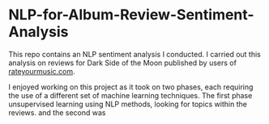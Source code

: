 # NLP-for-Album-Review-Sentiment-Analysis

This repo contains an NLP sentiment analysis I conducted. I carried out this analysis on reviews for Dark Side of the Moon published by users of [rateyourmusic.com](https://rateyourmusic.com/). 



I enjoyed working on this project as it took on two phases, each requiring the use of a different set of machine learning techniques. 
The first phase unsupervised learning using NLP methods, looking for topics within the reviews. and the second was 
